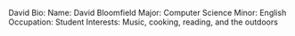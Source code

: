 David Bio:
	Name: David Bloomfield
	Major: Computer Science
	Minor: English
	Occupation: Student
	Interests: Music, cooking, reading, and the outdoors
	
